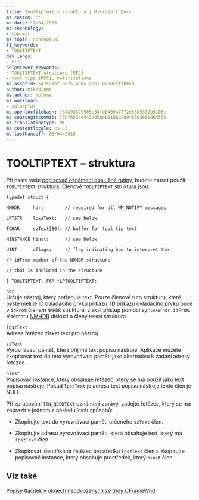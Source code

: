 ```yaml
---
title: ToolTipText – struktura | Microsoft Docs
ms.custom: ''
ms.date: 11/04/2016
ms.technology:
- cpp-mfc
ms.topic: conceptual
f1_keywords:
- TOOLTIPTEXT
dev_langs:
- C++
helpviewer_keywords:
- TOOLTIPTEXT structure [MFC]
- tool tips [MFC], notifications
ms.assetid: 547591bf-80f5-400e-a2a7-0708cfffbb5d
author: mikeblome
ms.author: mblome
ms.workload:
- cplusplus
ms.openlocfilehash: f64a93529905e84fe043947772e55b9332b5106e
ms.sourcegitcommit: 76b7653ae443a2b8eb1186b789f8503609d6453e
ms.translationtype: MT
ms.contentlocale: cs-CZ
ms.lasthandoff: 05/04/2018
---
```

# <a name="tooltiptext-structure"></a>TOOLTIPTEXT – struktura
Při psaní vaše [popisovač oznámení obslužné rutiny](../mfc/handling-ttn-needtext-notification-for-tool-tips.md), budete muset použít `TOOLTIPTEXT` struktura. Členové `TOOLTIPTEXT` struktura jsou:  
  
 `typedef struct {`  
  
 `NMHDR     hdr;        // required for all WM_NOTIFY messages`  
  
 `LPTSTR    lpszText;   // see below`  
  
 `TCHAR     szText[80]; // buffer for tool tip text`  
  
 `HINSTANCE hinst;      // see below`  
  
 `UINT      uflags;     // flag indicating how to interpret the`  
  
 `// idFrom member of the NMHDR structure`  
  
 `// that is included in the structure`  
  
 `} TOOLTIPTEXT, FAR *LPTOOLTIPTEXT;`  
  
 `hdr`  
 Určuje nástroj, který potřebuje text. Pouze členové tuto strukturu, které byste měli je ID ovládacího prvku příkazu. ID příkazu ovládacího prvku bude v `idFrom` členem `NMHDR` struktura, získat přístup pomocí syntaxe `hdr.idFrom`. V tématu [NMHDR](http://msdn.microsoft.com/library/windows/desktop/bb775514) diskuzi o členy `NMHDR` struktura.  
  
 `lpszText`  
 Adresa řetězec získat text pro nástroj.  
  
 `szText`  
 Vyrovnávací paměť, která přijímá text popisu nástroje. Aplikace můžete zkopírovat text do této vyrovnávací paměti jako alternativu k zadání adresy řetězec.  
  
 `hinst`  
 Popisovač instance, který obsahuje řetězec, který se má použít jako text popisu nástroje. Pokud `lpszText` je adresa text popisu nástroje tento člen je NULL.  
  
 Při zpracování `TTN_NEEDTEXT` oznámení zprávy, zadejte řetězec, který se má zobrazit v jednom z následujících způsobů:  
  
-   Zkopírujte text do vyrovnávací paměti určeného `szText` člen.  
  
-   Zkopírujte adresu vyrovnávací paměti, která obsahuje text, který má `lpszText` člen.  
  
-   Zkopírovat identifikátor řetězec prostředku `lpszText` člen a zkopírujte popisovač instance, který obsahuje prostředek, který `hinst` člen.  
  
## <a name="see-also"></a>Viz také  
 [Popisy tlačítek v oknech neodvozených ze třídy CFrameWnd](../mfc/tool-tips-in-windows-not-derived-from-cframewnd.md)

